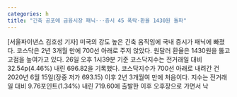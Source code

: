 ```yaml
---
categories: h
title: "긴축 공포에 금융시장 패닉···증시 45 폭락·환율 1430원 돌파"
---
```

[서울파이낸스 김호성 기자] 미국의 강도 높은 긴축 움직임에 국내 증시가 패닉에 빠졌다. 코스닥은 2년 3개월 만에 700선 아래로 주저 앉았다. 원달러 환율은 1430원을 뚫고 고점을 높여가고 있다. 26일 오후 1시39분 기준 코스닥지수는 전거래일 대비 32.54p(4.46%) 내린 696.82을 기록했다. 코스닥지수가 700선 아래로 내려간 건 2020년 6월 15일(장중 저가 693.15) 이후 2년 3개월여 만에 처음이다. 지수는 전거래일 대비 9.76포인트(1.34%) 내린 719.60에 출발한 이후 오후장으로 가면서 낙